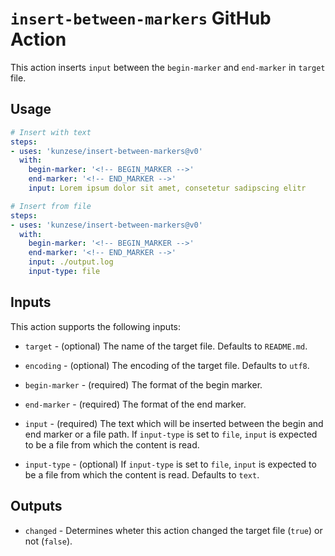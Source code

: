 # `insert-between-markers` GitHub Action

This action inserts `input` between the `begin-marker` and `end-marker` in `target` file.

## Usage

```yaml
# Insert with text
steps:
- uses: 'kunzese/insert-between-markers@v0'
  with:
    begin-marker: '<!-- BEGIN_MARKER -->'
    end-marker: '<!-- END_MARKER -->'
    input: Lorem ipsum dolor sit amet, consetetur sadipscing elitr
```

```yaml
# Insert from file
steps:
- uses: 'kunzese/insert-between-markers@v0'
  with:
    begin-marker: '<!-- BEGIN_MARKER -->'
    end-marker: '<!-- END_MARKER -->'
    input: ./output.log
    input-type: file
```

## Inputs

This action supports the following inputs:

- `target` - (optional) The name of the target file. Defaults to `README.md`.

- `encoding` - (optional) The encoding of the target file. Defaults to `utf8`.

- `begin-marker` - (required) The format of the begin marker.

- `end-marker` - (required) The format of the end marker.

- `input` - (required) The text which will be inserted between the begin and end marker or a file path. If `input-type` is set to `file`, `input` is expected to be a file from which the content is read.

- `input-type` - (optional) If `input-type` is set to `file`, `input` is expected to be a file from which the content is read. Defaults to `text`.

## Outputs

- `changed` - Determines wheter this action changed the target file (`true`) or not (`false`).
